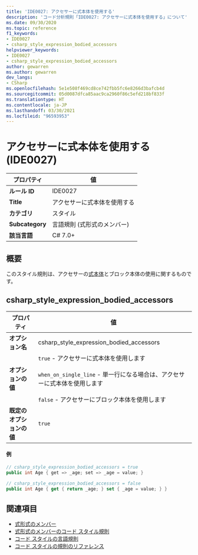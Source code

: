 ```yaml
---
title: 'IDE0027: アクセサーに式本体を使用する'
description: 'コード分析規則「IDE0027: アクセサーに式本体を使用する」について'
ms.date: 09/30/2020
ms.topic: reference
f1_keywords:
- IDE0027
- csharp_style_expression_bodied_accessors
helpviewer_keywords:
- IDE0027
- csharp_style_expression_bodied_accessors
author: gewarren
ms.author: gewarren
dev_langs:
- CSharp
ms.openlocfilehash: 5e1e508f469cd8ce742fbb5fc6e8266d3bafcb4d
ms.sourcegitcommit: 05d0087dfca85aac9ca2960f86c5efd218bf833f
ms.translationtype: HT
ms.contentlocale: ja-JP
ms.lasthandoff: 03/30/2021
ms.locfileid: "96593953"
---
```

# <a name="use-expression-body-for-accessors-ide0027"></a>アクセサーに式本体を使用する (IDE0027)

|プロパティ|値|
|-|-|
| **ルール ID** | IDE0027 |
| **Title** | アクセサーに式本体を使用する |
| **カテゴリ** | スタイル |
| **Subcategory** | 言語規則 (式形式のメンバー) |
| **該当言語** | C# 7.0+ |

## <a name="overview"></a>概要

このスタイル規則は、アクセサーの[式本体](../../../csharp/programming-guide/statements-expressions-operators/expression-bodied-members.md)とブロック本体の使用に関するものです。

## <a name="csharp_style_expression_bodied_accessors"></a>csharp_style_expression_bodied_accessors

|プロパティ|値|
|-|-|
| **オプション名** | csharp_style_expression_bodied_accessors
| **オプションの値** | `true` - アクセサーに式本体を使用します<br /><br />`when_on_single_line` - 単一行になる場合は、アクセサーに式本体を使用します<br /><br />`false` - アクセサーにブロック本体を使用します |
| **既定のオプションの値** | `true` |

#### <a name="example"></a>例

```csharp
// csharp_style_expression_bodied_accessors = true
public int Age { get => _age; set => _age = value; }

// csharp_style_expression_bodied_accessors = false
public int Age { get { return _age; } set { _age = value; } }
```

## <a name="see-also"></a>関連項目

- [式形式のメンバー](../../../csharp/programming-guide/statements-expressions-operators/expression-bodied-members.md)
- [式形式のメンバーのコード スタイル規則](expression-bodied-members.md)
- [コード スタイルの言語規則](language-rules.md)
- [コード スタイルの規則のリファレンス](index.md)
